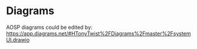 # Diagrams
AOSP diagrams
could be edited by:
https://app.diagrams.net/#HTonyTwist%2FDiagrams%2Fmaster%2FsystemUI.drawio

